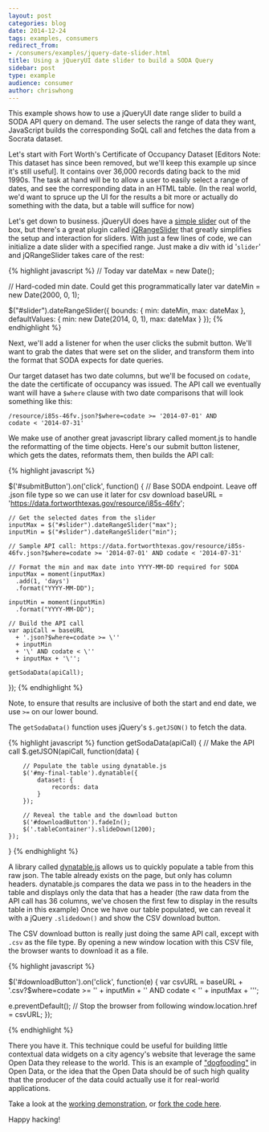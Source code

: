 ```yaml
---
layout: post
categories: blog
date: 2014-12-24
tags: examples, consumers
redirect_from:
- /consumers/examples/jquery-date-slider.html
title: Using a jQueryUI date slider to build a SODA Query
sidebar: post
type: example
audience: consumer
author: chriswhong
---
```


This example shows how to use a jQueryUI date range slider to build a SODA API query on demand. The user selects the range of data they want, JavaScript builds the corresponding SoQL call and fetches the data from a Socrata dataset.

Let's start with Fort Worth's Certificate of Occupancy Dataset [Editors Note: This dataset has since been removed, but we'll keep this example up since it's still useful]. It contains over 36,000 records dating back to the mid 1990s. The task at hand will be to allow a user to easily select a range of dates, and see the corresponding data in an HTML table. (In the real world, we'd want to spruce up the UI for the results a bit more or actually do something with the data, but a table will suffice for now)

Let's get down to business. jQueryUI does have a [simple slider](http://jqueryui.com/slider/) out of the box, but there's a great plugin called [jQRangeSlider](http://ghusse.github.io/jQRangeSlider/) that greatly simplifies the setup and interaction for sliders. With just a few lines of code, we can initialize a date slider with a specified range. Just make a div with id '`slider`' and jQRangeSlider takes care of the rest:

{% highlight javascript %}
// Today
var dateMax = new Date();

// Hard-coded min date. Could get this programmatically later
var dateMin = new Date(2000, 0, 1);

$("#slider").dateRangeSlider({
    bounds: {
        min: dateMin,
        max: dateMax
    },
    defaultValues: {
        min: new Date(2014, 0, 1),
        max: dateMax
    }
});
{% endhighlight %}

Next, we'll add a listener for when the user clicks the submit button. We'll want to grab the dates that were set on the slider, and transform them into the format that SODA expects for date queries.

Our target dataset has two date columns, but we'll be focused on `codate`, the date the certificate of occupancy was issued. The API call we eventually want will have a `$where` clause with two date comparisons that will look something like this:

<code>/resource/i85s-46fv.json?$where=codate &gt;= '2014-07-01' AND codate &lt; '2014-07-31'</code>

We make use of another great javascript library called moment.js to handle the reformatting of the time objects. Here's our submit button listener, which gets the dates, reformats them, then builds the API call:

{% highlight javascript %}

$('#submitButton').on('click', function() {
    // Base SODA endpoint. Leave off .json file type so we can use it later for csv download
    baseURL = 'https://data.fortworthtexas.gov/resource/i85s-46fv';

    // Get the selected dates from the slider
    inputMax = $("#slider").dateRangeSlider("max");
    inputMin = $("#slider").dateRangeSlider("min");

    // Sample API call: https://data.fortworthtexas.gov/resource/i85s-46fv.json?$where=codate >= '2014-07-01' AND codate < '2014-07-31'

    // Format the min and max date into YYYY-MM-DD required for SODA
    inputMax = moment(inputMax)
      .add(1, 'days')
      .format("YYYY-MM-DD");

    inputMin = moment(inputMin)
      .format("YYYY-MM-DD");

    // Build the API call
    var apiCall = baseURL 
      + '.json?$where=codate >= \''
      + inputMin 
      + '\' AND codate < \'' 
      + inputMax + '\'';

    getSodaData(apiCall);
});
{% endhighlight %}

Note, to ensure that results are inclusive of both the start and end date, we use `>=` on our lower bound.

The `getSodaData()` function uses jQuery's `$.getJSON()` to fetch the data.

{% highlight javascript %}
function getSodaData(apiCall) {
  // Make the API call
   $.getJSON(apiCall, function(data) {

        // Populate the table using dynatable.js
        $('#my-final-table').dynatable({
            dataset: {
                records: data
            }
        });

        // Reveal the table and the download button
        $('#downloadButton').fadeIn();
        $('.tableContainer').slideDown(1200);
    });
}
{% endhighlight %}

A library called [dynatable.js](http://www.dynatable.com/) allows us to quickly populate a table from this raw json. The table already exists on the page, but only has column headers. dynatable.js compares the data we pass in to the headers in the table and displays only the data that has a header (the raw data from the API call has 36 columns, we've chosen the first few to display in the results table in this example) Once we have our table populated, we can reveal it with a jQuery `.slidedown()` and show the CSV download button. 

The CSV download button is really just doing the same API call, except with `.csv` as the file type. By opening a new window location with this CSV file, the browser wants to download it as a file.

{% highlight javascript %}

$('#downloadButton').on('click', function(e) {
  var csvURL = baseURL 
    + '.csv?$where=codate >= \'' 
    + inputMin 
    + '\' AND codate < \'' 
    + inputMax + '\'';

  e.preventDefault(); // Stop the browser from following
  window.location.href = csvURL;
}); 

{% endhighlight %}

There you have it. This technique could be useful for building little contextual data widgets on a city agency's website that leverage the same Open Data they release to the world. This is an example of ["dogfooding"](http://www.antheawatsonstrong.com/writing/2014/9/25/hey-uncle-sam-eat-your-own-dogfood) in Open Data, or the idea that the Open Data should be of such high quality that the producer of the data could actually use it for real-world applications. 

Take a look at the [working demonstration](http://chriswhong.github.io/sodaDateQuery/), or [fork the code here](https://github.com/chriswhong/sodaDateQuery).

Happy hacking!

